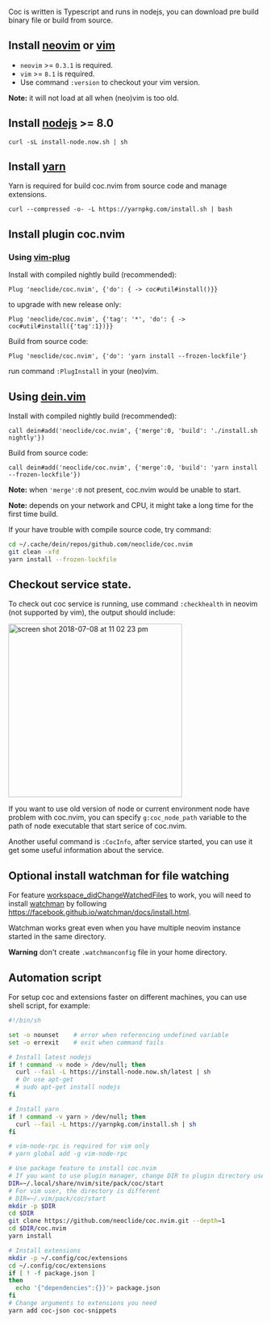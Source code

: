 Coc is written is Typescript and runs in nodejs, you can download pre build binary file or build from source.

## Install [neovim](https://github.com/neovim/neovim/releases/) or [vim](https://github.com/vim/vim) 

* `neovim` >= `0.3.1` is required.
* `vim` >= `8.1` is required.
* Use command `:version` to checkout your vim version.

**Note:** it will not load at all when (neo)vim is too old.

## Install [nodejs](https://nodejs.org/) >= 8.0

```
curl -sL install-node.now.sh | sh
```

## Install [yarn](https://yarnpkg.com/)

Yarn is required for build coc.nvim from source code and manage extensions.

```
curl --compressed -o- -L https://yarnpkg.com/install.sh | bash
```

## Install plugin coc.nvim

### Using [vim-plug](https://github.com/junegunn/vim-plug)

Install with compiled nightly build (recommended):

``` vim
Plug 'neoclide/coc.nvim', {'do': { -> coc#util#install()}}
```
to upgrade with new release only:

``` vim
Plug 'neoclide/coc.nvim', {'tag': '*', 'do': { -> coc#util#install({'tag':1})}}
```

Build from source code:

``` vim
Plug 'neoclide/coc.nvim', {'do': 'yarn install --frozen-lockfile'}
```

run command `:PlugInstall` in your (neo)vim.

## Using [dein.vim](https://github.com/Shougo/dein.vim)

Install with compiled nightly build (recommended):

``` vim
call dein#add('neoclide/coc.nvim', {'merge':0, 'build': './install.sh nightly'})
```

Build from source code:

``` vim
call dein#add('neoclide/coc.nvim', {'merge':0, 'build': 'yarn install --frozen-lockfile'})
```

**Note:** when `'merge':0` not present, coc.nvim would be unable to start. 

**Note:** depends on your network and CPU, it might take a long time for the first time build. 

If your have trouble with compile source code, try command:

``` sh
cd ~/.cache/dein/repos/github.com/neoclide/coc.nvim
git clean -xfd
yarn install --frozen-lockfile
```

## Checkout service state.

To check out coc service is running, use command `:checkhealth` in neovim (not supported by vim), the output should include:

<img width="344" alt="screen shot 2018-07-08 at 11 02 23 pm" src="https://user-images.githubusercontent.com/251450/42421117-001a81ee-8303-11e8-929a-91da4ac9feea.png">

If you want to use old version of node or current environment node have problem with coc.nvim, you can specify `g:coc_node_path` variable to the path of node executable that start serice of coc.nvim.

Another useful command is `:CocInfo`, after service started, you can use it get some useful information about the service.

## Optional install watchman for file watching

For feature [workspace_didChangeWatchedFiles](https://microsoft.github.io/language-server-protocol/specification#workspace_didChangeWatchedFiles) to work, you will need to install [watchman](https://facebook.github.io/watchman) by following https://facebook.github.io/watchman/docs/install.html.

Watchman works great even when you have multiple neovim instance started in the same directory.

**Warning** don't create `.watchmanconfig` file in your home directory.

## Automation script

For setup coc and extensions faster on different machines, you can use shell script, for example:

``` sh
#!/bin/sh

set -o nounset    # error when referencing undefined variable
set -o errexit    # exit when command fails

# Install latest nodejs
if ! command -v node > /dev/null; then
  curl --fail -L https://install-node.now.sh/latest | sh
  # Or use apt-get
  # sudo apt-get install nodejs
fi

# Install yarn
if ! command -v yarn > /dev/null; then
  curl --fail -L https://yarnpkg.com/install.sh | sh
fi

# vim-node-rpc is required for vim only
# yarn global add -g vim-node-rpc

# Use package feature to install coc.nvim
# If you want to use plugin manager, change DIR to plugin directory used by that manager.
DIR=~/.local/share/nvim/site/pack/coc/start
# For vim user, the directory is different
# DIR=~/.vim/pack/coc/start
mkdir -p $DIR
cd $DIR
git clone https://github.com/neoclide/coc.nvim.git --depth=1
cd $DIR/coc.nvim
yarn install

# Install extensions
mkdir -p ~/.config/coc/extensions
cd ~/.config/coc/extensions
if [ ! -f package.json ]
then
  echo '{"dependencies":{}}'> package.json
fi
# Change arguments to extensions you need
yarn add coc-json coc-snippets
```